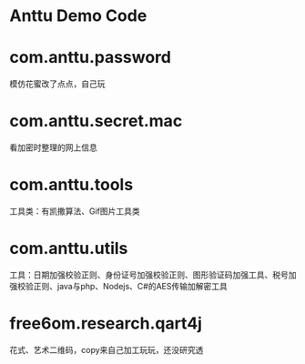 # Anttu Demo Code

# com.anttu.password
模仿花蜜改了点点，自己玩

# com.anttu.secret.mac
看加密时整理的网上信息

# com.anttu.tools
工具类：有凯撒算法、Gif图片工具类

# com.anttu.utils
工具：日期加强校验正则、身份证号加强校验正则、图形验证码加强工具、税号加强校验正则、java与php、Nodejs、C#的AES传输加解密工具

# free6om.research.qart4j
花式、艺术二维码，copy来自己加工玩玩，还没研究透